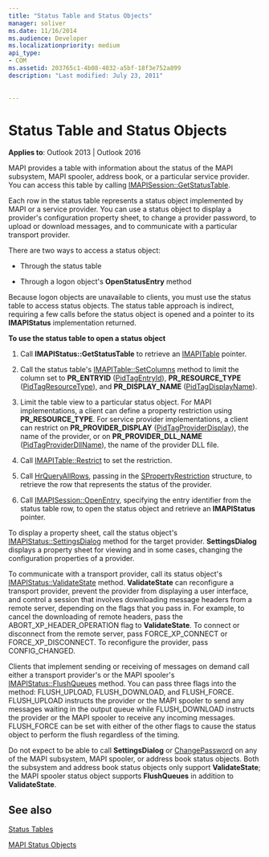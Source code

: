 ```yaml
---
title: "Status Table and Status Objects"
manager: soliver
ms.date: 11/16/2014
ms.audience: Developer
ms.localizationpriority: medium
api_type:
- COM
ms.assetid: 203765c1-4b08-4032-a5bf-18f3e752a899
description: "Last modified: July 23, 2011"
 
 
---
```


# Status Table and Status Objects

  
  
**Applies to**: Outlook 2013 | Outlook 2016 
  
MAPI provides a table with information about the status of the MAPI subsystem, MAPI spooler, address book, or a particular service provider. You can access this table by calling [IMAPISession::GetStatusTable](imapisession-getstatustable.md).
  
Each row in the status table represents a status object implemented by MAPI or a service provider. You can use a status object to display a provider's configuration property sheet, to change a provider password, to upload or download messages, and to communicate with a particular transport provider. 
  
There are two ways to access a status object:
  
- Through the status table
    
- Through a logon object's **OpenStatusEntry** method 
    
Because logon objects are unavailable to clients, you must use the status table to access status objects. The status table approach is indirect, requiring a few calls before the status object is opened and a pointer to its **IMAPIStatus** implementation returned. 
  
 **To use the status table to open a status object**
  
1. Call **IMAPIStatus::GetStatusTable** to retrieve an [IMAPITable](imapitableiunknown.md) pointer. 
    
2. Call the status table's [IMAPITable::SetColumns](imapitable-setcolumns.md) method to limit the column set to **PR_ENTRYID** ([PidTagEntryId](pidtagentryid-canonical-property.md)), **PR_RESOURCE_TYPE** ([PidTagResourceType](pidtagresourcetype-canonical-property.md)), and **PR_DISPLAY_NAME** ([PidTagDisplayName](pidtagdisplayname-canonical-property.md)).
    
3. Limit the table view to a particular status object. For MAPI implementations, a client can define a property restriction using **PR_RESOURCE_TYPE**. For service provider implementations, a client can restrict on **PR_PROVIDER_DISPLAY** ([PidTagProviderDisplay](pidtagproviderdisplay-canonical-property.md)), the name of the provider, or on **PR_PROVIDER_DLL_NAME** ([PidTagProviderDllName](pidtagproviderdllname-canonical-property.md)), the name of the provider DLL file.
    
4. Call [IMAPITable::Restrict](imapitable-restrict.md) to set the restriction. 
    
5. Call [HrQueryAllRows](hrqueryallrows.md), passing in the [SPropertyRestriction](spropertyrestriction.md) structure, to retrieve the row that represents the status of the provider. 
    
6. Call [IMAPISession::OpenEntry](imapisession-openentry.md), specifying the entry identifier from the status table row, to open the status object and retrieve an **IMAPIStatus** pointer. 
    
To display a property sheet, call the status object's [IMAPIStatus::SettingsDialog](imapistatus-settingsdialog.md) method for the target provider. **SettingsDialog** displays a property sheet for viewing and in some cases, changing the configuration properties of a provider. 
  
To communicate with a transport provider, call its status object's [IMAPIStatus::ValidateState](imapistatus-validatestate.md) method. **ValidateState** can reconfigure a transport provider, prevent the provider from displaying a user interface, and control a session that involves downloading message headers from a remote server, depending on the flags that you pass in. For example, to cancel the downloading of remote headers, pass the ABORT_XP_HEADER_OPERATION flag to **ValidateState**. To connect or disconnect from the remote server, pass FORCE_XP_CONNECT or FORCE_XP_DISCONNECT. To reconfigure the provider, pass CONFIG_CHANGED. 
  
Clients that implement sending or receiving of messages on demand call either a transport provider's or the MAPI spooler's [IMAPIStatus::FlushQueues](imapistatus-flushqueues.md) method. You can pass three flags into the method: FLUSH_UPLOAD, FLUSH_DOWNLOAD, and FLUSH_FORCE. FLUSH_UPLOAD instructs the provider or the MAPI spooler to send any messages waiting in the output queue while FLUSH_DOWNLOAD instructs the provider or the MAPI spooler to receive any incoming messages. FLUSH_FORCE can be set with either of the other flags to cause the status object to perform the flush regardless of the timing. 
  
Do not expect to be able to call **SettingsDialog** or [ChangePassword](imapistatus-changepassword.md) on any of the MAPI subsystem, MAPI spooler, or address book status objects. Both the subsystem and address book status objects only support **ValidateState**; the MAPI spooler status object supports **FlushQueues** in addition to **ValidateState**.
  
## See also



[Status Tables](status-tables.md)
  
[MAPI Status Objects](mapi-status-objects.md)

